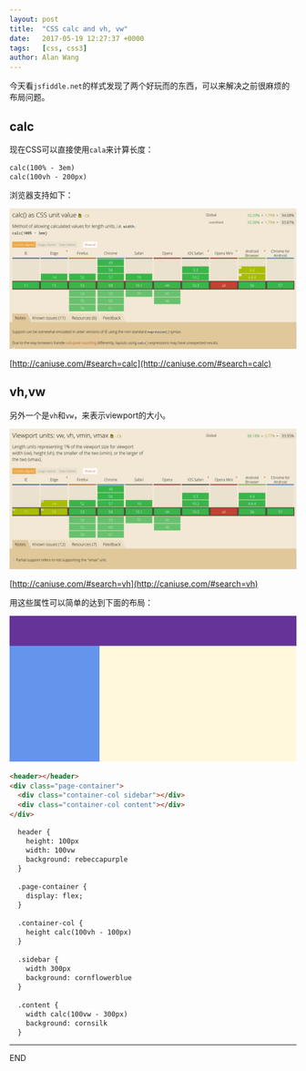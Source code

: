 ```yaml
---
layout: post
title:  "CSS calc and vh, vw"
date:   2017-05-19 12:27:37 +0000
tags:   [css, css3]
author: Alan Wang
---
```

今天看`jsfiddle.net`的样式发现了两个好玩而的东西，可以来解决之前很麻烦的布局问题。

## calc
现在CSS可以直接使用`cala`来计算长度：

```
calc(100% - 3em)
calc(100vh - 200px)
```

浏览器支持如下：

![](./resources/2017-05-19-css-calc-and-vh-wh/calc.png)

[http://caniuse.com/#search=calc](http://caniuse.com/#search=calc)

## vh,vw
另外一个是`vh`和`vw`，来表示viewport的大小。

![](./resources/2017-05-19-css-calc-and-vh-wh/vh.png)

[http://caniuse.com/#search=vh](http://caniuse.com/#search=vh)

用这些属性可以简单的达到下面的布局：

![](./resources/2017-05-19-css-calc-and-vh-wh/demo.png)

```html
<header></header>
<div class="page-container">
  <div class="container-col sidebar"></div>
  <div class="container-col content"></div>
</div>
```

```stylus
  header {
    height: 100px
    width: 100vw
    background: rebeccapurple
  }

  .page-container {
    display: flex;
  }

  .container-col {
    height calc(100vh - 100px)
  }

  .sidebar {
    width 300px
    background: cornflowerblue
  }

  .content {
    width calc(100vw - 300px)
    background: cornsilk
  }
```

---
END
